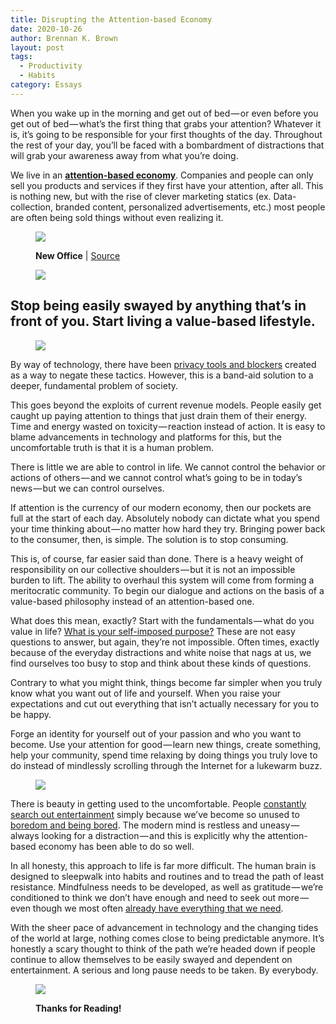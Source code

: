 ```yaml
---
title: Disrupting the Attention-based Economy
date: 2020-10-26
author: Brennan K. Brown
layout: post
tags:
  - Productivity
  - Habits
category: Essays
---
```


When you wake up in the morning and get out of bed — or even before you get out of bed — what’s the first thing that grabs your attention? Whatever it is, it’s going to be responsible for your first thoughts of the day. Throughout the rest of your day, you’ll be faced with a bombardment of distractions that will grab your awareness away from what you’re doing.

We live in an <a href="https://techcrunch.com/2017/07/30/the-attention-economy-created-by-silicon-valley-is-bankrupting-us/" target="_blank" rel="noopener noreferrer"><strong>attention-based economy</strong></a>. Companies and people can only sell you products and services if they first have your attention, after all. This is nothing new, but with the rise of clever marketing statics (ex. Data-collection, branded content, personalized advertisements, etc.) most people are often being sold things without even realizing it.

<figure class="wp-caption">

<img data-width="1024" data-height="768" src="https://cdn-images-1.medium.com/max/2560/1*wm509xrohy46UG3caEwsWQ.png" /> <figcaption class="wp-caption-text"><b>New Office</b> | <a href="https://www.flickr.com/photos/philliecasablanca/3344142642" target="_blank" rel="noopener noreferrer">Source</a></figcaption></figure>

<figure>

<img data-width="4000" data-height="250" src="https://cdn-images-1.medium.com/max/800/1*75f3FyFy5_WnAC4joYEXJQ.png" />  
</figure>

## Stop being easily swayed by anything that’s in front of you. Start living a value-based lifestyle.

<figure>

<img data-width="1400" data-height="62" src="https://cdn-images-1.medium.com/max/800/1*A1HXExeRru-asgR6_gN4Sw.png" />  
</figure>

By way of technology, there have been <a href="https://www.privacytools.io/" target="_blank" rel="noopener noreferrer">privacy tools and blockers</a> created as a way to negate these tactics. However, this is a band-aid solution to a deeper, fundamental problem of society.

This goes beyond the exploits of current revenue models. People easily get caught up paying attention to things that just drain them of their energy. Time and energy wasted on toxicity — reaction instead of action. It is easy to blame advancements in technology and platforms for this, but the uncomfortable truth is that it is a human problem.

There is little we are able to control in life. We cannot control the behavior or actions of others — and we cannot control what’s going to be in today’s news — but we can control ourselves.

If attention is the currency of our modern economy, then our pockets are full at the start of each day. Absolutely nobody can dictate what you spend your time thinking about — no matter how hard they try. Bringing power back to the consumer, then, is simple. The solution is to stop consuming.

This is, of course, far easier said than done. There is a heavy weight of responsibility on our collective shoulders — but it is not an impossible burden to lift. The ability to overhaul this system will come from forming a meritocratic community. To begin our dialogue and actions on the basis of a value-based philosophy instead of an attention-based one.

What does this mean, exactly? Start with the fundamentals — what do you value in life? <a href="https://www.success.com/article/how-to-write-your-personal-mission-statement" target="_blank" rel="noopener noreferrer">What is your self-imposed purpose?</a> These are not easy questions to answer, but again, they’re not impossible. Often times, exactly because of the everyday distractions and white noise that nags at us, we find ourselves too busy to stop and think about these kinds of questions.

Contrary to what you might think, things become far simpler when you truly know what you want out of life and yourself. When you raise your expectations and cut out everything that isn’t actually necessary for you to be happy.

Forge an identity for yourself out of your passion and who you want to become. Use your attention for good — learn new things, create something, help your community, spend time relaxing by doing things you truly love to do instead of mindlessly scrolling through the Internet for a lukewarm buzz.

<figure>

<img data-width="1200" data-height="600" src="https://cdn-images-1.medium.com/max/1200/1*0rrraKR-9n9PmtrtsDemYg.png" />  
</figure>

There is beauty in getting used to the uncomfortable. People <a href="https://www.theguardian.com/media/2017/feb/02/amusing-ourselves-to-death-neil-postman-trump-orwell-huxley" target="_blank" rel="noopener noreferrer">constantly search out entertainment</a> simply because we’ve become so unused to <a href="https://www.npr.org/sections/alltechconsidered/2015/01/12/376717870/bored-and-brilliant-a-challenge-to-disconnect-from-your-phone" target="_blank" rel="noopener noreferrer">boredom and being bored</a>. The modern mind is restless and uneasy — always looking for a distraction — and this is explicitly why the attention-based economy has been able to do so well.

In all honesty, this approach to life is far more difficult. The human brain is designed to sleepwalk into habits and routines and to tread the path of least resistance. Mindfulness needs to be developed, as well as gratitude — we’re conditioned to think we don’t have enough and need to seek out more — even though we most often <a href="https://markmanson.net/everything-you-need" target="_blank" rel="noopener noreferrer">already have everything that we need</a>.

With the sheer pace of advancement in technology and the changing tides of the world at large, nothing comes close to being predictable anymore. It’s honestly a scary thought to think of the path we’re headed down if people continue to allow themselves to be easily swayed and dependent on entertainment. A serious and long pause needs to be taken. By everybody.

<figure class="wp-caption">

<img data-width="2400" data-height="1800" src="https://cdn-images-1.medium.com/max/800/1*pRon9UAtEO-JzTY-7mg1jA.png" /><figcaption class="wp-caption-text"><b>Thanks for Reading!</b></figcaption></figure>

